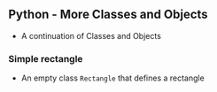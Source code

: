 ## Python - More Classes and Objects
* A continuation of Classes and Objects
### Simple rectangle
* An empty class `Rectangle` that defines a rectangle
